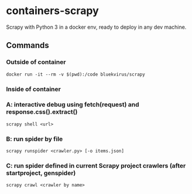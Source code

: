 # containers-scrapy
Scrapy with Python 3 in a docker env, ready to deploy in any dev machine.

## Commands

### Outside of container
```
docker run -it --rm -v $(pwd):/code bluekvirus/scrapy
```

### Inside of container

### A: interactive debug using fetch(request) and response.css().extract()
```
scrapy shell <url>
```

### B: run spider by file
```
scrapy runspider <crawler.py> [-o items.json]
```

### C: run spider defined in current Scrapy project **crawlers** (after startproject, genspider)
```
scrapy crawl <crawler by name>
```